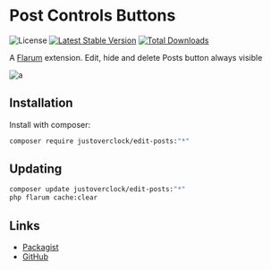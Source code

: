 # Post Controls Buttons

![License](https://img.shields.io/badge/license-MIT-blue.svg) [![Latest Stable Version](https://img.shields.io/packagist/v/justoverclock/edit-posts.svg)](https://packagist.org/packages/justoverclock/edit-posts) [![Total Downloads](https://img.shields.io/packagist/dt/justoverclock/edit-posts.svg)](https://packagist.org/packages/justoverclock/edit-posts)

A [Flarum](http://flarum.org) extension. Edit, hide and delete Posts button always visible

![a](https://user-images.githubusercontent.com/79002016/128870525-73d8fc6e-896d-4ded-932c-2a9fc78be4a5.png)

## Installation

Install with composer:

```sh
composer require justoverclock/edit-posts:"*"
```

## Updating

```sh
composer update justoverclock/edit-posts:"*"
php flarum cache:clear
```

## Links

- [Packagist](https://packagist.org/packages/justoverclock/edit-posts)
- [GitHub](https://github.com/justoverclockl/edit-posts)
